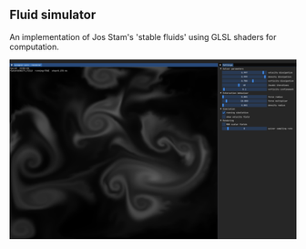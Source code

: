 ## Fluid simulator
An implementation of Jos Stam's 'stable fluids' using GLSL shaders for computation.

![alt text](https://github.com/freesynapse/stable_fluids_gpu/blob/main/assets/screenshots/screenshot_app.png)
